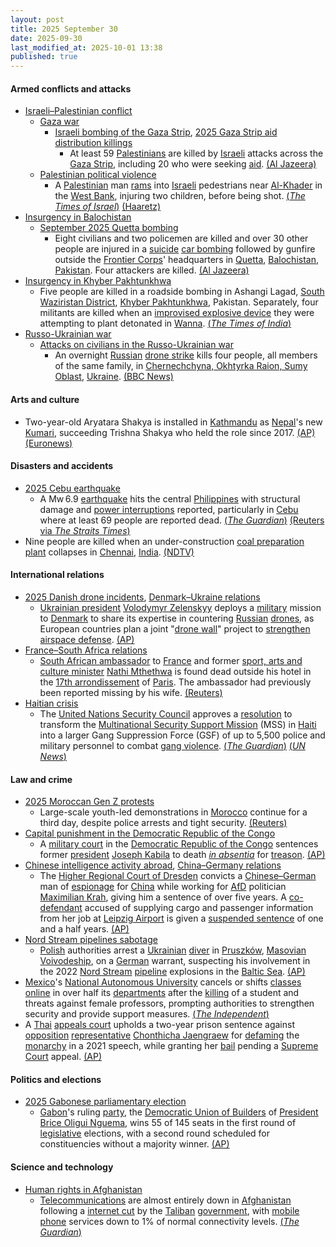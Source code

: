 ```yaml
---
layout: post
title: 2025 September 30
date: 2025-09-30
last_modified_at: 2025-10-01 13:38
published: true
---
```



#### Armed conflicts and attacks

* [Israeli–Palestinian conflict](https://en.wikipedia.org/wiki/Israeli%E2%80%93Palestinian_conflict "Israeli–Palestinian conflict")
  * [Gaza war](https://en.wikipedia.org/wiki/Gaza_war "Gaza war")
    * [Israeli bombing of the Gaza Strip](https://en.wikipedia.org/wiki/Israeli_bombing_of_the_Gaza_Strip "Israeli bombing of the Gaza Strip"), [2025 Gaza Strip aid distribution killings](https://en.wikipedia.org/wiki/2025_Gaza_Strip_aid_distribution_killings "2025 Gaza Strip aid distribution killings")
      * At least 59 [Palestinians](https://en.wikipedia.org/wiki/Palestinians "Palestinians") are killed by [Israeli](https://en.wikipedia.org/wiki/IDF "IDF") attacks across the [Gaza Strip](https://en.wikipedia.org/wiki/Gaza_Strip "Gaza Strip"), including 20 who were seeking [aid](https://en.wikipedia.org/wiki/Humanitarian_aid "Humanitarian aid"). [(Al Jazeera)](https://www.aljazeera.com/news/liveblog/2025/9/30/live-israel-kills-39-in-gaza-as-hamas-reviews-trumps-proposal-to-end-war)
  * [Palestinian political violence](https://en.wikipedia.org/wiki/Palestinian_political_violence "Palestinian political violence")
    * A [Palestinian](https://en.wikipedia.org/wiki/Palestinian "Palestinian") man [rams](https://en.wikipedia.org/wiki/Vehicle_ramming_attack "Vehicle ramming attack") into [Israeli](https://en.wikipedia.org/wiki/Israel "Israel") pedestrians near [Al-Khader](https://en.wikipedia.org/wiki/Al-Khader "Al-Khader") in the [West Bank](https://en.wikipedia.org/wiki/West_Bank "West Bank"), injuring two children, before being shot. [(*The Times of Israel*)](https://www.timesofisrael.com/two-teens-injured-in-car-ramming-terror-attack-on-west-bank-highway-near-jerusalem/) [(Haaretz)](https://www.haaretz.com/israel-news/2025-09-30/ty-article/.premium/two-teenagers-wounded-in-ramming-attack-at-west-bank-junction-near-jerusalem/00000199-9a9a-d0f3-a599-defb3aff0000)
* [Insurgency in Balochistan](https://en.wikipedia.org/wiki/Insurgency_in_Balochistan "Insurgency in Balochistan")
  * [September 2025 Quetta bombing](https://en.wikipedia.org/wiki/September_2025_Quetta_bombing "September 2025 Quetta bombing")
    * Eight civilians and two policemen are killed and over 30 other people are injured in a [suicide](https://en.wikipedia.org/wiki/Suicide_attack "Suicide attack") [car bombing](https://en.wikipedia.org/wiki/Car_bomb "Car bomb") followed by gunfire outside the [Frontier Corps](https://en.wikipedia.org/wiki/Frontier_Corps "Frontier Corps")' headquarters in [Quetta](https://en.wikipedia.org/wiki/Quetta "Quetta"), [Balochistan](https://en.wikipedia.org/wiki/Balochistan%2C_Pakistan "Balochistan, Pakistan"), [Pakistan](https://en.wikipedia.org/wiki/Pakistan "Pakistan"). Four attackers are killed. [(Al Jazeera)](https://www.aljazeera.com/news/2025/9/30/suicide-blast-near-paramilitary-headquarters-in-pakistans-quetta-kills-10)
* [Insurgency in Khyber Pakhtunkhwa](https://en.wikipedia.org/wiki/Insurgency_in_Khyber_Pakhtunkhwa "Insurgency in Khyber Pakhtunkhwa")
  * Five people are killed in a roadside bombing in Ashangi Lagad, [South Waziristan District](https://en.wikipedia.org/wiki/South_Waziristan_District "South Waziristan District"), [Khyber Pakhtunkhwa](https://en.wikipedia.org/wiki/Khyber_Pakhtunkhwa "Khyber Pakhtunkhwa"), Pakistan. Separately, four militants are killed when an [improvised explosive device](https://en.wikipedia.org/wiki/Improvised_explosive_device "Improvised explosive device") they were attempting to plant detonated in [Wanna](https://en.wikipedia.org/wiki/Wanna%2C_Pakistan "Wanna, Pakistan"). [(*The Times of India*)](https://timesofindia.indiatimes.com/world/pakistan/pakistan-9-killed-in-blasts-in-khyber-pakhtunkhwa-probe-on/articleshow/124242027.cms)
* [Russo-Ukrainian war](https://en.wikipedia.org/wiki/Russo-Ukrainian_war_%282022%E2%80%93present%29 "Russo-Ukrainian war (2022–present)")
  * [Attacks on civilians in the Russo-Ukrainian war](https://en.wikipedia.org/wiki/Attacks_on_civilians_in_the_Russo-Ukrainian_war_%282022%E2%80%93present%29 "Attacks on civilians in the Russo-Ukrainian war (2022–present)")
    * An overnight [Russian](https://en.wikipedia.org/wiki/Russian_Armed_Forces "Russian Armed Forces") [drone strike](https://en.wikipedia.org/wiki/Drone_warfare "Drone warfare") kills four people, all members of the same family, in [Chernechchyna, Okhtyrka Raion, Sumy Oblast](https://en.wikipedia.org/wiki/Chernechchyna%2C_Okhtyrka_Raion%2C_Sumy_Oblast "Chernechchyna, Okhtyrka Raion, Sumy Oblast"), [Ukraine](https://en.wikipedia.org/wiki/Ukraine "Ukraine"). [(BBC News)](https://www.bbc.co.uk/news/articles/cdxqdpgznzeo)

#### Arts and culture

* Two-year-old Aryatara Shakya is installed in [Kathmandu](https://en.wikipedia.org/wiki/Kathmandu "Kathmandu") as [Nepal](https://en.wikipedia.org/wiki/Nepal "Nepal")'s new [Kumari](https://en.wikipedia.org/wiki/Kumari_%28goddess%29 "Kumari (goddess)"), succeeding Trishna Shakya who held the role since 2017. [(AP)](https://apnews.com/article/nepal-living-goddess-hindu-tradition-0cd93fa79e3446ffdf995210f44b8f99) [(Euronews)](https://www.euronews.com/video/2025/09/30/a-two-year-old-girl-is-chosen-as-nepals-new-living-goddess)

#### Disasters and accidents

* [2025 Cebu earthquake](https://en.wikipedia.org/wiki/2025_Cebu_earthquake "2025 Cebu earthquake")
  * A Mw 6.9 [earthquake](https://en.wikipedia.org/wiki/Earthquake "Earthquake") hits the central [Philippines](https://en.wikipedia.org/wiki/Philippines "Philippines") with structural damage and [power interruptions](https://en.wikipedia.org/wiki/Power_interruption "Power interruption") reported, particularly in [Cebu](https://en.wikipedia.org/wiki/Cebu "Cebu") where at least 69 people are reported dead. [(*The Guardian*)](https://www.theguardian.com/world/2025/sep/30/central-philippines-hit-by-powerful-earthquake) [(Reuters via *The Straits Times*)](https://www.straitstimes.com/asia/Philippines-quake-death-toll-rises-to-69-official-says)
* Nine people are killed when an under-construction [coal preparation plant](https://en.wikipedia.org/wiki/Coal_preparation_plant "Coal preparation plant") collapses in [Chennai](https://en.wikipedia.org/wiki/Chennai "Chennai"), [India](https://en.wikipedia.org/wiki/India "India"). [(NDTV)](https://www.ndtv.com/india-news/9-killed-in-arch-collapse-at-tamil-nadu-power-plant-pm-announces-compensation-9373869)

#### International relations

* [2025 Danish drone incidents](https://en.wikipedia.org/wiki/2025_Danish_drone_incidents "2025 Danish drone incidents"), [Denmark–Ukraine relations](https://en.wikipedia.org/wiki/Denmark%E2%80%93Ukraine_relations "Denmark–Ukraine relations")
  * [Ukrainian president](https://en.wikipedia.org/wiki/President_of_Ukraine "President of Ukraine") [Volodymyr Zelenskyy](https://en.wikipedia.org/wiki/Volodymyr_Zelenskyy "Volodymyr Zelenskyy") deploys a [military](https://en.wikipedia.org/wiki/Armed_Forces_of_Ukraine "Armed Forces of Ukraine") mission to [Denmark](https://en.wikipedia.org/wiki/Denmark "Denmark") to share its expertise in countering [Russian](https://en.wikipedia.org/wiki/Russia "Russia") [drones](https://en.wikipedia.org/wiki/Unmanned_aerial_vehicle "Unmanned aerial vehicle"), as European countries plan a joint "[drone wall](https://en.wikipedia.org/wiki/Drone_warfare "Drone warfare")" project to [strengthen airspace defense](https://en.wikipedia.org/wiki/Violations_of_non-combatant_airspaces_during_the_Russo-Ukrainian_war_%282022%E2%80%93present%29 "Violations of non-combatant airspaces during the Russo-Ukrainian war (2022–present)"). [(AP)](https://apnews.com/article/russia-ukraine-war-drones-europe-f15530ce5c47dbba26c334147e684471)
* [France–South Africa relations](https://en.wikipedia.org/wiki/France%E2%80%93South_Africa_relations "France–South Africa relations")
  * [South African ambassador](https://en.wikipedia.org/wiki/List_of_diplomatic_missions_of_South_Africa "List of diplomatic missions of South Africa") to [France](https://en.wikipedia.org/wiki/France "France") and former [sport, arts and culture minister](https://en.wikipedia.org/wiki/Minister_of_Sport%2C_Arts_and_Culture "Minister of Sport, Arts and Culture") [Nathi Mthethwa](https://en.wikipedia.org/wiki/Nathi_Mthethwa "Nathi Mthethwa") is found dead outside his hotel in the [17th arrondissement](https://en.wikipedia.org/wiki/17th_arrondissement_of_Paris "17th arrondissement of Paris") of [Paris](https://en.wikipedia.org/wiki/Paris "Paris"). The ambassador had previously been reported missing by his wife. [(Reuters)](https://www.reuters.com/world/europe/south-africas-ambassador-france-found-dead-paris-le-parisien-2025-09-30/)
* [Haitian crisis](https://en.wikipedia.org/wiki/Haitian_crisis_%282018%E2%80%93present%29 "Haitian crisis (2018–present)")
  * The [United Nations Security Council](https://en.wikipedia.org/wiki/United_Nations_Security_Council "United Nations Security Council") approves a [resolution](https://en.wikipedia.org/wiki/United_Nations_resolution "United Nations resolution") to transform the [Multinational Security Support Mission](https://en.wikipedia.org/wiki/Multinational_Security_Support_Mission_in_Haiti "Multinational Security Support Mission in Haiti") (MSS) in [Haiti](https://en.wikipedia.org/wiki/Haiti "Haiti") into a larger Gang Suppression Force (GSF) of up to 5,500 police and military personnel to combat [gang violence](https://en.wikipedia.org/wiki/Crime_in_Haiti "Crime in Haiti"). [(*The Guardian*)](https://www.theguardian.com/world/2025/sep/30/un-security-council-approves-new-military-force-to-fight-haiti-gangs) [(*UN News*)](https://news.un.org/en/story/2025/09/1166006)

#### Law and crime

* [2025 Moroccan Gen Z protests](https://en.wikipedia.org/wiki/2025_Moroccan_Gen_Z_protests "2025 Moroccan Gen Z protests")
  * Large-scale youth-led demonstrations in [Morocco](https://en.wikipedia.org/wiki/Morocco "Morocco") continue for a third day, despite police arrests and tight security. [(Reuters)](https://www.reuters.com/world/morocco-squashes-youth-led-protesters-over-health-education-2025-09-30/)
* [Capital punishment in the Democratic Republic of the Congo](https://en.wikipedia.org/wiki/Capital_punishment_in_the_Democratic_Republic_of_the_Congo "Capital punishment in the Democratic Republic of the Congo")
  * A [military court](https://en.wikipedia.org/wiki/Military_court "Military court") in the [Democratic Republic of the Congo](https://en.wikipedia.org/wiki/Democratic_Republic_of_the_Congo "Democratic Republic of the Congo") sentences former [president](https://en.wikipedia.org/wiki/President_of_the_Democratic_Republic_of_the_Congo "President of the Democratic Republic of the Congo") [Joseph Kabila](https://en.wikipedia.org/wiki/Joseph_Kabila "Joseph Kabila") to death *[in absentia](https://en.wikipedia.org/wiki/Trial_in_absentia "Trial in absentia")*  for [treason](https://en.wikipedia.org/wiki/Treason "Treason"). [(AP)](https://apnews.com/article/joseph-kabila-treason-convicted-death-sentence-m23-rwanda-b2a21a4203fd78e68cf4fc506d56544b)
* [Chinese intelligence activity abroad](https://en.wikipedia.org/wiki/Chinese_intelligence_activity_abroad "Chinese intelligence activity abroad"), [China–Germany relations](https://en.wikipedia.org/wiki/China%E2%80%93Germany_relations "China–Germany relations")
  * The [Higher Regional Court of Dresden](https://en.wikipedia.org/wiki/Higher_Regional_Court_of_Dresden "Higher Regional Court of Dresden") convicts a [Chinese–German](https://en.wikipedia.org/wiki/Chinese_people_in_Germany "Chinese people in Germany") man of [espionage](https://en.wikipedia.org/wiki/Espionage "Espionage") for [China](https://en.wikipedia.org/wiki/China "China") while working for [AfD](https://en.wikipedia.org/wiki/Alternative_for_Germany "Alternative for Germany") politician [Maximilian Krah](https://en.wikipedia.org/wiki/Maximilian_Krah "Maximilian Krah"), giving him a sentence of over five years. A [co-defendant](https://en.wikipedia.org/wiki/Defendant "Defendant") accused of supplying cargo and passenger information from her job at [Leipzig Airport](https://en.wikipedia.org/wiki/Leipzig/Halle_Airport "Leipzig/Halle Airport") is given a [suspended sentence](https://en.wikipedia.org/wiki/Suspended_sentence "Suspended sentence") of one and a half years. [(AP)](https://www.msn.com/en-us/news/world/former-aide-to-german-far-right-lawmaker-in-the-european-parliament-is-convicted-of-spying-for-china/ar-AA1NzB1x?ocid=BingNewsSerp)
* [Nord Stream pipelines sabotage](https://en.wikipedia.org/wiki/Nord_Stream_pipelines_sabotage "Nord Stream pipelines sabotage")
  * [Polish](https://en.wikipedia.org/wiki/Poland "Poland") authorities arrest a [Ukrainian](https://en.wikipedia.org/wiki/Ukrainians_in_Poland "Ukrainians in Poland") [diver](https://en.wikipedia.org/wiki/Scuba_diving "Scuba diving") in [Pruszków](https://en.wikipedia.org/wiki/Pruszk%C3%B3w "Pruszków"), [Masovian Voivodeship](https://en.wikipedia.org/wiki/Masovian_Voivodeship "Masovian Voivodeship"), on a [German](https://en.wikipedia.org/wiki/Germany "Germany") warrant, suspecting his involvement in the 2022 [Nord Stream](https://en.wikipedia.org/wiki/Nord_Stream "Nord Stream") [pipeline](https://en.wikipedia.org/wiki/Pipeline "Pipeline") explosions in the [Baltic Sea](https://en.wikipedia.org/wiki/Baltic_Sea "Baltic Sea"). [(AP)](https://apnews.com/article/nord-stream-attack-poland-arrest-9764c17af74e594e40956f298c4d0db2)
* [Mexico](https://en.wikipedia.org/wiki/Mexico "Mexico")'s [National Autonomous University](https://en.wikipedia.org/wiki/National_Autonomous_University_of_Mexico "National Autonomous University of Mexico") cancels or shifts [classes online](https://en.wikipedia.org/wiki/Distance_education "Distance education") in over half its [departments](https://en.wikipedia.org/wiki/Academic_department "Academic department") after the [killing](https://en.wikipedia.org/wiki/Crime_in_Mexico "Crime in Mexico") of a student and threats against female professors, prompting authorities to strengthen security and provide support measures. [(*The Independent*)](https://www.independent.co.uk/news/mexico-mexico-city-claudia-sheinbaum-b2836965.html)
* A [Thai](https://en.wikipedia.org/wiki/Thailand "Thailand") [appeals court](https://en.wikipedia.org/wiki/Judiciary_of_Thailand "Judiciary of Thailand") upholds a two-year prison sentence against [opposition](https://en.wikipedia.org/wiki/Opposition_%28politics%29 "Opposition (politics)") [representative](https://en.wikipedia.org/wiki/House_of_Representatives_%28Thailand%29 "House of Representatives (Thailand)") [Chonthicha Jaengraew](https://en.wikipedia.org/wiki/Chonthicha_Jaengraew "Chonthicha Jaengraew") for [defaming](https://en.wikipedia.org/wiki/L%C3%A8se-majest%C3%A9_in_Thailand "Lèse-majesté in Thailand") the [monarchy](https://en.wikipedia.org/wiki/Monarchy_of_Thailand "Monarchy of Thailand") in a 2021 speech, while granting her [bail](https://en.wikipedia.org/wiki/Bail "Bail") pending a [Supreme Court](https://en.wikipedia.org/wiki/Supreme_Court_of_Thailand "Supreme Court of Thailand") appeal. [(AP)](https://apnews.com/article/thailand-monarchy-appeals-court-chonthicha-royal-defamation-2f53fdd53621ccb66b29c2e9a0e24d23)

#### Politics and elections

* [2025 Gabonese parliamentary election](https://en.wikipedia.org/wiki/2025_Gabonese_parliamentary_election "2025 Gabonese parliamentary election")
  * [Gabon](https://en.wikipedia.org/wiki/Gabon "Gabon")'s ruling [party](https://en.wikipedia.org/wiki/List_of_political_parties_in_Gabon "List of political parties in Gabon"), the [Democratic Union of Builders](https://en.wikipedia.org/wiki/Democratic_Union_of_Builders "Democratic Union of Builders") of [President](https://en.wikipedia.org/wiki/President_of_Gabon "President of Gabon") [Brice Oligui Nguema](https://en.wikipedia.org/wiki/Brice_Oligui_Nguema "Brice Oligui Nguema"), wins 55 of 145 seats in the first round of [legislative](https://en.wikipedia.org/wiki/Parliament_of_Gabon "Parliament of Gabon") elections, with a second round scheduled for constituencies without a majority winner. [(AP)](https://apnews.com/article/gabon-legislative-elections-results-aba1d9e6311269b9e670d1ae3e3f324c)

#### Science and technology

* [Human rights in Afghanistan](https://en.wikipedia.org/wiki/Human_rights_in_Afghanistan "Human rights in Afghanistan")
  * [Telecommunications](https://en.wikipedia.org/wiki/Telecommunications_in_Afghanistan "Telecommunications in Afghanistan") are almost entirely down in [Afghanistan](https://en.wikipedia.org/wiki/Afghanistan "Afghanistan") following a [internet cut](https://en.wikipedia.org/wiki/Internet_outage "Internet outage") by the [Taliban](https://en.wikipedia.org/wiki/Taliban "Taliban") [government](https://en.wikipedia.org/wiki/Government_of_Afghanistan "Government of Afghanistan"), with [mobile phone](https://en.wikipedia.org/wiki/Mobile_phone "Mobile phone") services down to 1% of normal connectivity levels. [(*The Guardian*)](https://www.theguardian.com/world/2025/sep/30/afghanistan-mobile-phones-internet-telecoms-blackout-taliban)
